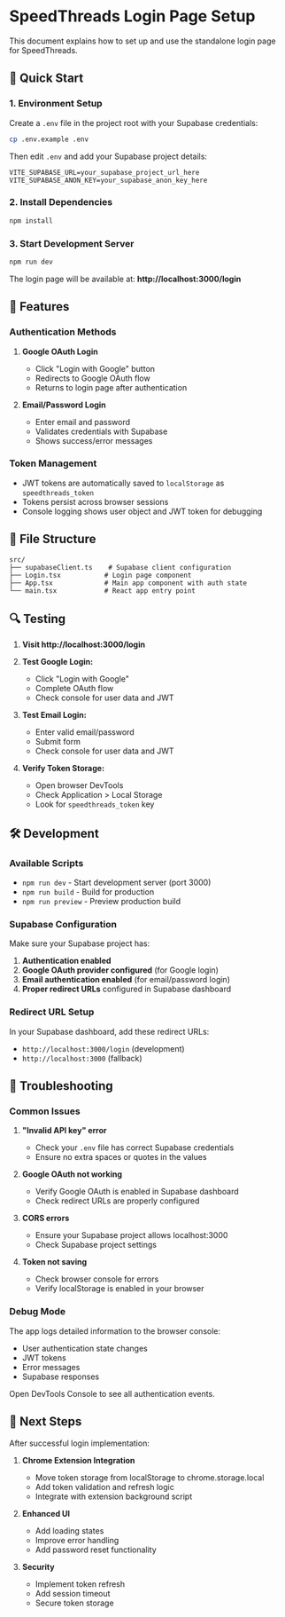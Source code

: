 # SpeedThreads Login Page Setup

This document explains how to set up and use the standalone login page for SpeedThreads.

## 🚀 Quick Start

### 1. Environment Setup

Create a `.env` file in the project root with your Supabase credentials:

```bash
cp .env.example .env
```

Then edit `.env` and add your Supabase project details:

```env
VITE_SUPABASE_URL=your_supabase_project_url_here
VITE_SUPABASE_ANON_KEY=your_supabase_anon_key_here
```

### 2. Install Dependencies

```bash
npm install
```

### 3. Start Development Server

```bash
npm run dev
```

The login page will be available at: **http://localhost:3000/login**

## 🔧 Features

### Authentication Methods

1. **Google OAuth Login**
   - Click "Login with Google" button
   - Redirects to Google OAuth flow
   - Returns to login page after authentication

2. **Email/Password Login**
   - Enter email and password
   - Validates credentials with Supabase
   - Shows success/error messages

### Token Management

- JWT tokens are automatically saved to `localStorage` as `speedthreads_token`
- Tokens persist across browser sessions
- Console logging shows user object and JWT token for debugging

## 📁 File Structure

```
src/
├── supabaseClient.ts    # Supabase client configuration
├── Login.tsx           # Login page component
├── App.tsx             # Main app component with auth state
└── main.tsx            # React app entry point
```

## 🔍 Testing

1. **Visit http://localhost:3000/login**
2. **Test Google Login:**
   - Click "Login with Google"
   - Complete OAuth flow
   - Check console for user data and JWT

3. **Test Email Login:**
   - Enter valid email/password
   - Submit form
   - Check console for user data and JWT

4. **Verify Token Storage:**
   - Open browser DevTools
   - Check Application > Local Storage
   - Look for `speedthreads_token` key

## 🛠️ Development

### Available Scripts

- `npm run dev` - Start development server (port 3000)
- `npm run build` - Build for production
- `npm run preview` - Preview production build

### Supabase Configuration

Make sure your Supabase project has:

1. **Authentication enabled**
2. **Google OAuth provider configured** (for Google login)
3. **Email authentication enabled** (for email/password login)
4. **Proper redirect URLs** configured in Supabase dashboard

### Redirect URL Setup

In your Supabase dashboard, add these redirect URLs:
- `http://localhost:3000/login` (development)
- `http://localhost:3000` (fallback)

## 🐛 Troubleshooting

### Common Issues

1. **"Invalid API key" error**
   - Check your `.env` file has correct Supabase credentials
   - Ensure no extra spaces or quotes in the values

2. **Google OAuth not working**
   - Verify Google OAuth is enabled in Supabase dashboard
   - Check redirect URLs are properly configured

3. **CORS errors**
   - Ensure your Supabase project allows localhost:3000
   - Check Supabase project settings

4. **Token not saving**
   - Check browser console for errors
   - Verify localStorage is enabled in your browser

### Debug Mode

The app logs detailed information to the browser console:
- User authentication state changes
- JWT tokens
- Error messages
- Supabase responses

Open DevTools Console to see all authentication events.

## 🔄 Next Steps

After successful login implementation:

1. **Chrome Extension Integration**
   - Move token storage from localStorage to chrome.storage.local
   - Add token validation and refresh logic
   - Integrate with extension background script

2. **Enhanced UI**
   - Add loading states
   - Improve error handling
   - Add password reset functionality

3. **Security**
   - Implement token refresh
   - Add session timeout
   - Secure token storage
